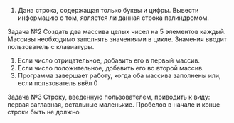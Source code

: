 1. Дана строка, содержащая только буквы и цифры. 
Вывести информацию о том, является ли данная строка палиндромом.

Задача №2
Создать два массива целых чисел на 5 элементов каждый.
Массивы необходимо заполнять значениями в цикле. 
Значения вводит пользователь с клавиатуры.

1. Если число отрицательное, добавить его в первый массив.
2. Если число положительное, добавить его во второй массив.
3. Программа завершает работу,
когда оба массива заполнены или, если пользователь ввёл 0

Задача №3
Строку, введенную пользователем, приводить к виду: 
первая заглавная, остальные маленькие.
Пробелов в начале и конце строки быть не должно